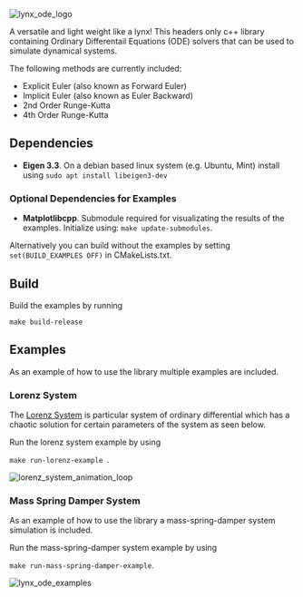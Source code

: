 ![lynx_ode_logo](https://github.com/manumerous/lynx-ode/assets/18735094/00059cde-f683-409a-bb5d-1974706efd64)

A versatile and light weight like a lynx! This headers only c++ library containing Ordinary Differentail Equations (ODE) solvers that can be used to simulate dynamical systems. 

The following methods are currently included: 
- Explicit Euler (also known as Forward Euler)
- Implicit Euler (also known as Euler Backward)
- 2nd Order Runge-Kutta
- 4th Order Runge-Kutta

## Dependencies

- **Eigen 3.3**. On a debian based linux system (e.g. Ubuntu, Mint) install using ```sudo apt install libeigen3-dev```

### Optional Dependencies for Examples

- **Matplotlibcpp**. Submodule required for visualizating the results of the examples. Initialize using: ```make update-submodules```.

Alternatively you can build without the examples by setting `set(BUILD_EXAMPLES OFF)` in CMakeLists.txt. 

## Build 
Build the examples by running 

```make build-release```


## Examples
As an example of how to use the library multiple examples are included. 

### Lorenz System
The [Lorenz System](https://en.wikipedia.org/wiki/Lorenz_system) is particular system of ordinary differential which has a chaotic solution for certain parameters of the system as seen below.

Run the lorenz system example by using 

```make run-lorenz-example ```. 

![lorenz_system_animation_loop](https://github.com/manumerous/lynx-ode/assets/18735094/07aa6c4d-37a0-46b8-939f-442102f16981)


### Mass Spring Damper System
As an example of how to use the library a mass-spring-damper system simulation is included. 


Run the mass-spring-damper system example by using 

```make run-mass-spring-damper-example```. 

![lynx_ode_examples](https://github.com/manumerous/lynx-ode/assets/18735094/5539bd63-cba0-4ed8-adf1-09ebd5366bb3)
